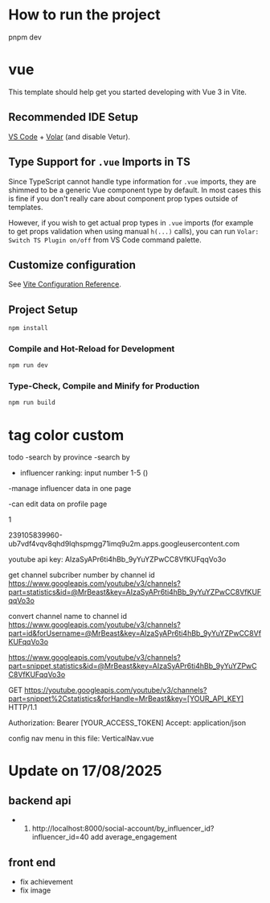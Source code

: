 # How to run the project

pnpm dev











# vue

This template should help get you started developing with Vue 3 in Vite.

## Recommended IDE Setup

[VS Code](https://code.visualstudio.com/) + [Volar](https://marketplace.visualstudio.com/items?itemName=johnsoncodehk.volar) (and disable Vetur).

## Type Support for `.vue` Imports in TS

Since TypeScript cannot handle type information for `.vue` imports, they are shimmed to be a generic Vue component type by default. In most cases this is fine if you don't really care about component prop types outside of templates.

However, if you wish to get actual prop types in `.vue` imports (for example to get props validation when using manual `h(...)` calls), you can run `Volar: Switch TS Plugin on/off` from VS Code command palette.

## Customize configuration

See [Vite Configuration Reference](https://vitejs.dev/config/).

## Project Setup

```sh
npm install
```

### Compile and Hot-Reload for Development

```sh
npm run dev
```

### Type-Check, Compile and Minify for Production

```sh
npm run build
```




# tag color custom



todo
-search by province
-search by 


- influencer ranking: input number 1-5
()


-manage influencer data in one page

-can edit data on profile page





1


239105839960-ub7vdf4vqv8qhd9lqhspmgg71imq9u2m.apps.googleusercontent.com


youtube api key:
AIzaSyAPr6ti4hBb_9yYuYZPwCC8VfKUFqqVo3o


get channel subcriber number by channel id
https://www.googleapis.com/youtube/v3/channels?part=statistics&id=@MrBeast&key=AIzaSyAPr6ti4hBb_9yYuYZPwCC8VfKUFqqVo3o


convert channel name to channel id
https://www.googleapis.com/youtube/v3/channels?part=id&forUsername=@MrBeast&key=AIzaSyAPr6ti4hBb_9yYuYZPwCC8VfKUFqqVo3o





https://www.googleapis.com/youtube/v3/channels?part=snippet,statistics&id=@MrBeast&key=AIzaSyAPr6ti4hBb_9yYuYZPwCC8VfKUFqqVo3o




GET https://youtube.googleapis.com/youtube/v3/channels?part=snippet%2Cstatistics&forHandle=MrBeast&key=[YOUR_API_KEY] HTTP/1.1

Authorization: Bearer [YOUR_ACCESS_TOKEN]
Accept: application/json




config nav menu in this file: VerticalNav.vue




# Update on 17/08/2025

## backend api
- 1. http://localhost:8000/social-account/by_influencer_id?influencer_id=40
    add average_engagement




## front end
- fix achievement
- fix image
